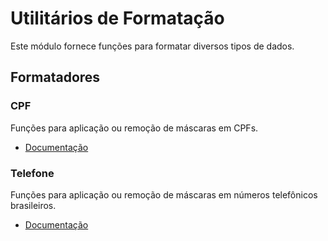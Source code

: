 # Utilitários de Formatação

Este módulo fornece funções para formatar diversos tipos de dados.

## Formatadores

### CPF

Funções para aplicação ou remoção de máscaras em CPFs.

- [Documentação](./cpf.md)

### Telefone

Funções para aplicação ou remoção de máscaras em números telefônicos brasileiros.

- [Documentação](./phone.md)
